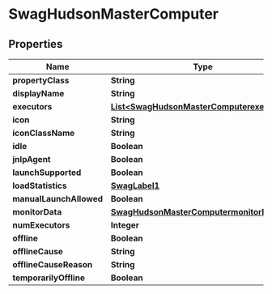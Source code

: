 
# SwagHudsonMasterComputer

## Properties
Name | Type | Description | Notes
------------ | ------------- | ------------- | -------------
**propertyClass** | **String** |  |  [optional]
**displayName** | **String** |  |  [optional]
**executors** | [**List&lt;SwagHudsonMasterComputerexecutors&gt;**](SwagHudsonMasterComputerexecutors.md) |  |  [optional]
**icon** | **String** |  |  [optional]
**iconClassName** | **String** |  |  [optional]
**idle** | **Boolean** |  |  [optional]
**jnlpAgent** | **Boolean** |  |  [optional]
**launchSupported** | **Boolean** |  |  [optional]
**loadStatistics** | [**SwagLabel1**](SwagLabel1.md) |  |  [optional]
**manualLaunchAllowed** | **Boolean** |  |  [optional]
**monitorData** | [**SwagHudsonMasterComputermonitorData**](SwagHudsonMasterComputermonitorData.md) |  |  [optional]
**numExecutors** | **Integer** |  |  [optional]
**offline** | **Boolean** |  |  [optional]
**offlineCause** | **String** |  |  [optional]
**offlineCauseReason** | **String** |  |  [optional]
**temporarilyOffline** | **Boolean** |  |  [optional]



